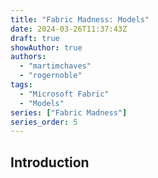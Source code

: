 ```yaml
---
title: "Fabric Madness: Models"
date: 2024-03-26T11:37:43Z
draft: true
showAuthor: true
authors:
  - "martimchaves"
  - "rogernoble"
tags:
  - "Microsoft Fabric"
  - "Models"
series: ["Fabric Madness"]
series_order: 5
---
```


## Introduction

